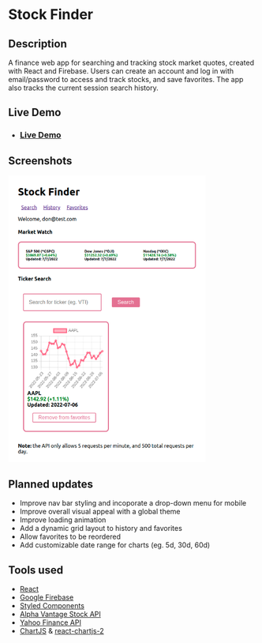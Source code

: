 # Stock Finder

## Description

A finance web app for searching and tracking stock market quotes, created with React and Firebase. Users can create an account and log in with email/password to access and track stocks, and save favorites. The app also tracks the current session search history.

## Live Demo

- ### [Live Demo](https://finance-react-app-63c8b.web.app/)

## Screenshots
<img src="./src/images/screenshot.png" width="400">

## Planned updates
- Improve nav bar styling and incoporate a drop-down menu for mobile
- Improve overall visual appeal with a global theme
- Improve loading animation
- Add a dynamic grid layout to history and favorites
- Allow favorites to be reordered
- Add customizable date range for charts (eg. 5d, 30d, 60d)

## Tools used
- [React](https://reactjs.org/)
- [Google Firebase](https://firebase.google.com/)
- [Styled Components](https://styled-components.com/)
- [Alpha Vantage Stock API](https://www.alphavantage.co/)
- [Yahoo Finance API](https://www.yahoofinanceapi.com/)
- [ChartJS](https://www.chartjs.org/) & [react-chartjs-2](https://react-chartjs-2.js.org/)

 